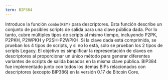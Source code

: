 ```yaml
---
term: BIP384
---
```


Introduce la función `combo(KEY)` para descriptores. Esta función describe un conjunto de posibles scripts de salida para una clave pública dada. Por lo tanto, cubre múltiples tipos de scripts al mismo tiempo, incluyendo P2PK, P2PKH, P2WPKH y P2SH-P2WPKH. Si la clave dada está comprimida, se prueban los 4 tipos de scripts, y si no lo está, solo se prueban los 2 tipos de scripts Legacy. El objetivo es simplificar la representación de claves en descriptores al proporcionar un único método para generar diferentes variantes de scripts de salida basados en la misma clave pública. BIP384 fue implementado junto con todos los demás BIPs relacionados con descriptores (excepto BIP386) en la versión 0.17 de Bitcoin Core.